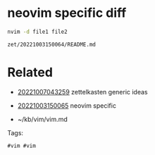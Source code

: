 # neovim specific diff
```bash
nvim -d file1 file2
```

` zet/20221003150064/README.md `

# Related

- [20221007043259](/zet/20221007043259/README.md) zettelkasten generic ideas

- [20221003150065](/zet/20221003150065/README.md) neovim specific
- ~/kb/vim/vim.md

Tags:

    #vim #vim 
